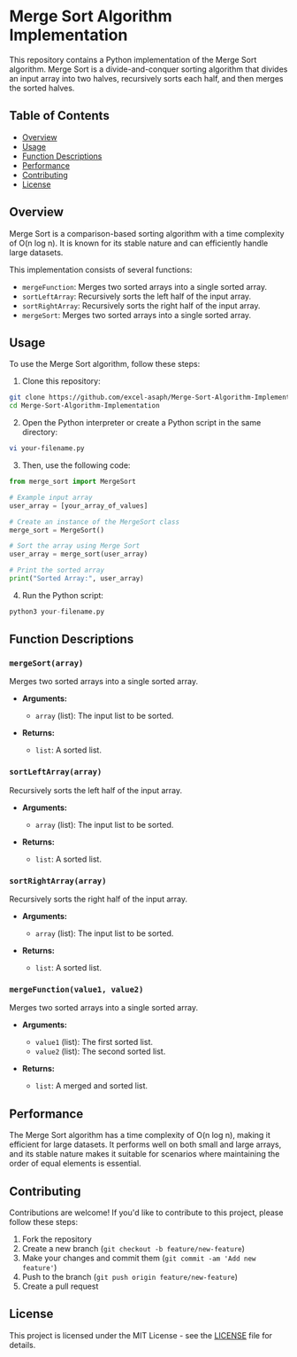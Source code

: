 # Merge Sort Algorithm Implementation

This repository contains a Python implementation of the Merge Sort algorithm. Merge Sort is a divide-and-conquer sorting algorithm that divides an input array into two halves, recursively sorts each half, and then merges the sorted halves.

## Table of Contents

- [Overview](#overview)
- [Usage](#usage)
- [Function Descriptions](#function-descriptions)
- [Performance](#performance)
- [Contributing](#contributing)
- [License](#license)

## Overview

Merge Sort is a comparison-based sorting algorithm with a time complexity of O(n log n). It is known for its stable nature and can efficiently handle large datasets.

This implementation consists of several functions:
- `mergeFunction`: Merges two sorted arrays into a single sorted array.
- `sortLeftArray`: Recursively sorts the left half of the input array.
- `sortRightArray`: Recursively sorts the right half of the input array.
- `mergeSort`: Merges two sorted arrays into a single sorted array.

## Usage

To use the Merge Sort algorithm, follow these steps:

1. Clone this repository:

```bash
git clone https://github.com/excel-asaph/Merge-Sort-Algorithm-Implementation.git
cd Merge-Sort-Algorithm-Implementation
```

2. Open the Python interpreter or create a Python script in the same directory:

```bash
vi your-filename.py
```

3. Then, use the following code:

```python
from merge_sort import MergeSort

# Example input array
user_array = [your_array_of_values]

# Create an instance of the MergeSort class
merge_sort = MergeSort()

# Sort the array using Merge Sort
user_array = merge_sort(user_array)

# Print the sorted array
print("Sorted Array:", user_array)
```

4. Run the Python script:

```python
python3 your-filename.py
```

## Function Descriptions

### `mergeSort(array)`

Merges two sorted arrays into a single sorted array.

- **Arguments:**
  - `array` (list): The input list to be sorted.

- **Returns:**
  - `list`: A sorted list.

### `sortLeftArray(array)`

Recursively sorts the left half of the input array.

- **Arguments:**
  - `array` (list): The input list to be sorted.

- **Returns:**
  - `list`: A sorted list.

### `sortRightArray(array)`

Recursively sorts the right half of the input array.

- **Arguments:**
  - `array` (list): The input list to be sorted.

- **Returns:**
  - `list`: A sorted list.

### `mergeFunction(value1, value2)`

Merges two sorted arrays into a single sorted array.

- **Arguments:**
  - `value1` (list): The first sorted list.
  - `value2` (list): The second sorted list.

- **Returns:**
  - `list`: A merged and sorted list.

## Performance

The Merge Sort algorithm has a time complexity of O(n log n), making it efficient for large datasets. It performs well on both small and large arrays, and its stable nature makes it suitable for scenarios where maintaining the order of equal elements is essential.

## Contributing

Contributions are welcome! If you'd like to contribute to this project, please follow these steps:

1. Fork the repository
2. Create a new branch (`git checkout -b feature/new-feature`)
3. Make your changes and commit them (`git commit -am 'Add new feature'`)
4. Push to the branch (`git push origin feature/new-feature`)
5. Create a pull request

## License

This project is licensed under the MIT License - see the [LICENSE](LICENSE) file for details.



